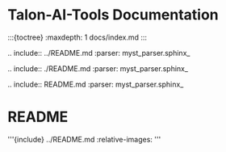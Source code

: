 # Talon-AI-Tools Documentation

:::{toctree}
:maxdepth: 1
docs/index.md
:::

.. include:: ../README.md
   :parser: myst_parser.sphinx_

.. include:: ./README.md
   :parser: myst_parser.sphinx_

.. include:: README.md
   :parser: myst_parser.sphinx_   

# README

'''{include} ../README.md
:relative-images:
'''


